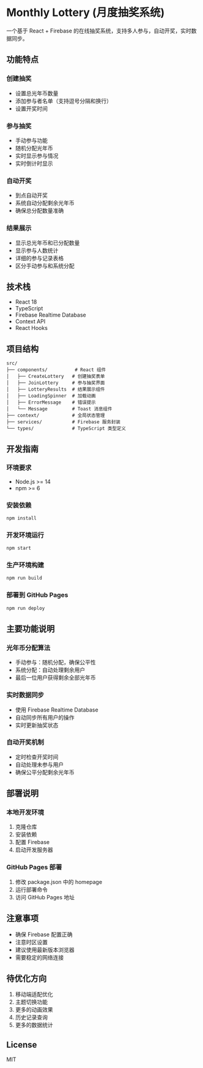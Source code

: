 # Monthly Lottery (月度抽奖系统)

一个基于 React + Firebase 的在线抽奖系统，支持多人参与，自动开奖，实时数据同步。

## 功能特点

### 创建抽奖
- 设置总光年币数量
- 添加参与者名单（支持逗号分隔和换行）
- 设置开奖时间

### 参与抽奖
- 手动参与功能
- 随机分配光年币
- 实时显示参与情况
- 实时倒计时显示

### 自动开奖
- 到点自动开奖
- 系统自动分配剩余光年币
- 确保总分配数量准确

### 结果展示
- 显示总光年币和已分配数量
- 显示参与人数统计
- 详细的参与记录表格
- 区分手动参与和系统分配

## 技术栈

- React 18
- TypeScript
- Firebase Realtime Database
- Context API
- React Hooks

## 项目结构

```
src/
├── components/          # React 组件
│   ├── CreateLottery   # 创建抽奖表单
│   ├── JoinLottery     # 参与抽奖界面
│   ├── LotteryResults  # 结果展示组件
│   ├── LoadingSpinner  # 加载动画
│   ├── ErrorMessage    # 错误提示
│   └── Message         # Toast 消息组件
├── context/            # 全局状态管理
├── services/           # Firebase 服务封装
└── types/              # TypeScript 类型定义
```

## 开发指南

### 环境要求
- Node.js >= 14
- npm >= 6

### 安装依赖
```bash
npm install
```

### 开发环境运行
```bash
npm start
```

### 生产环境构建
```bash
npm run build
```

### 部署到 GitHub Pages
```bash
npm run deploy
```

## 主要功能说明

### 光年币分配算法
- 手动参与：随机分配，确保公平性
- 系统分配：自动处理剩余用户
- 最后一位用户获得剩余全部光年币

### 实时数据同步
- 使用 Firebase Realtime Database
- 自动同步所有用户的操作
- 实时更新抽奖状态

### 自动开奖机制
- 定时检查开奖时间
- 自动处理未参与用户
- 确保公平分配剩余光年币

## 部署说明

### 本地开发环境
1. 克隆仓库
2. 安装依赖
3. 配置 Firebase
4. 启动开发服务器

### GitHub Pages 部署
1. 修改 package.json 中的 homepage
2. 运行部署命令
3. 访问 GitHub Pages 地址

## 注意事项

- 确保 Firebase 配置正确
- 注意时区设置
- 建议使用最新版本浏览器
- 需要稳定的网络连接

## 待优化方向

1. 移动端适配优化
2. 主题切换功能
3. 更多的动画效果
4. 历史记录查询
5. 更多的数据统计

## License

MIT 